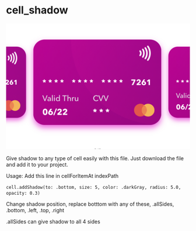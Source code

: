 # cell_shadow

![Screenshot](https://github.com/ajay-pal-singh/cell_shadow/blob/main/screenShot.png)

Give shadow to any type of cell easily with this file.
Just download the file and add it to your project.

Usage:
Add this line in cellForItemAt indexPath 
```
cell.addShadow(to: .bottom, size: 5, color: .darkGray, radius: 5.0, opacity: 0.3)
```
Change shadow position, replace botttom with any of these, .allSides, .bottom, .left, .top, .right

.allSides can give shadow to all 4 sides
